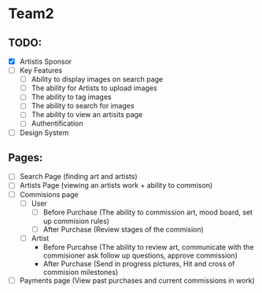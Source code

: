 # Team2

## TODO:

- [x] Artistis Sponsor
- [ ] Key Features
  - [ ] Ability to display images on search page
  - [ ] The ability for Artists to upload images
  - [ ] The ability to tag images
  - [ ] The ability to search for images
  - [ ] The ability to view an artisits page
  - [ ] Authentification
- [ ] Design System

## Pages:
- [ ] Search Page (finding art and artists)
- [ ] Artists Page (viewing an artists work + ability to commison)
- [ ] Commisions page 
  - [ ] User
    - [ ] Before Purchase (The ability to commission art, mood board, set up commision rules)
    - [ ] After Purchase (Review stages of the commision)
  - [ ] Artist
    - Before Purcahse (The ability to review art, communicate with the commisioner ask follow up questions, approve commission)
    - After Purchase (Send in progress pictures, Hit and cross of commision milestones)
- [ ] Payments page (View past purchases and current commissions in work)
